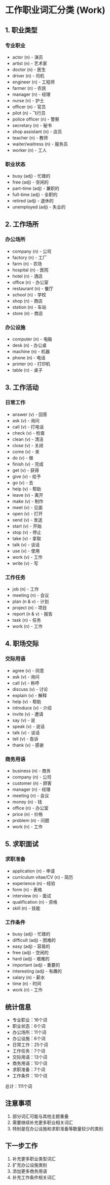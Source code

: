 # 工作职业词汇分类 (Work)

## 1. 职业类型
### 专业职业
- actor (n) - 演员
- artist (n) - 艺术家
- doctor (n) - 医生
- driver (n) - 司机
- engineer (n) - 工程师
- farmer (n) - 农民
- manager (n) - 经理
- nurse (n) - 护士
- officer (n) - 官员
- pilot (n) - 飞行员
- police officer (n) - 警察
- secretary (n) - 秘书
- shop assistant (n) - 店员
- teacher (n) - 教师
- waiter/waitress (n) - 服务员
- worker (n) - 工人

### 职业状态
- busy (adj) - 忙碌的
- free (adj) - 空闲的
- part-time (adj) - 兼职的
- full-time (adj) - 全职的
- retired (adj) - 退休的
- unemployed (adj) - 失业的

## 2. 工作场所
### 办公场所
- company (n) - 公司
- factory (n) - 工厂
- farm (n) - 农场
- hospital (n) - 医院
- hotel (n) - 酒店
- office (n) - 办公室
- restaurant (n) - 餐厅
- school (n) - 学校
- shop (n) - 商店
- station (n) - 车站
- store (n) - 商店

### 办公设施
- computer (n) - 电脑
- desk (n) - 办公桌
- machine (n) - 机器
- phone (n) - 电话
- printer (n) - 打印机
- table (n) - 桌子

## 3. 工作活动
### 日常工作
- answer (v) - 回答
- ask (v) - 询问
- call (v) - 打电话
- check (v) - 检查
- clean (v) - 清洁
- close (v) - 关闭
- come (v) - 来
- do (v) - 做
- finish (v) - 完成
- get (v) - 获得
- give (v) - 给予
- go (v) - 去
- help (v) - 帮助
- leave (v) - 离开
- make (v) - 制作
- meet (v) - 见面
- open (v) - 打开
- send (v) - 发送
- start (v) - 开始
- stop (v) - 停止
- take (v) - 拿取
- talk (v) - 谈话
- use (v) - 使用
- work (v) - 工作
- write (v) - 写

### 工作任务
- job (n) - 工作
- meeting (n) - 会议
- plan (n & v) - 计划
- project (n) - 项目
- report (n & v) - 报告
- task (n) - 任务
- work (n) - 工作

## 4. 职场交际
### 交际用语
- agree (v) - 同意
- ask (v) - 询问
- call (v) - 称呼
- discuss (v) - 讨论
- explain (v) - 解释
- help (v) - 帮助
- introduce (v) - 介绍
- invite (v) - 邀请
- say (v) - 说
- speak (v) - 说话
- talk (v) - 谈话
- tell (v) - 告诉
- thank (v) - 感谢

### 商务用语
- business (n) - 商务
- company (n) - 公司
- customer (n) - 顾客
- manager (n) - 经理
- meeting (n) - 会议
- money (n) - 钱
- office (n) - 办公室
- price (n) - 价格
- problem (n) - 问题
- work (n) - 工作

## 5. 求职面试
### 求职准备
- application (n) - 申请
- curriculum vitae/CV (n) - 简历
- experience (n) - 经验
- form (n) - 表格
- interview (n) - 面试
- qualification (n) - 资格
- skill (n) - 技能

### 工作条件
- busy (adj) - 忙碌的
- difficult (adj) - 困难的
- easy (adj) - 容易的
- free (adj) - 空闲的
- hard (adj) - 艰难的
- important (adj) - 重要的
- interesting (adj) - 有趣的
- salary (n) - 薪水
- time (n) - 时间
- work (n) - 工作

## 统计信息
- 专业职业：16个词
- 职业状态：6个词
- 办公场所：11个词
- 办公设施：6个词
- 日常工作：25个词
- 工作任务：7个词
- 交际用语：13个词
- 商务用语：10个词
- 求职准备：7个词
- 工作条件：10个词

总计：111个词

## 注意事项
1. 部分词汇可能与其他主题重叠
2. 需要继续补充更多职业相关词汇
3. 特别是在办公设施和求职准备等数量较少的类别

## 下一步工作
1. 补充更多职业类型词汇
2. 扩充办公设施类别
3. 添加更多商务用语
4. 补充工作条件相关词汇 